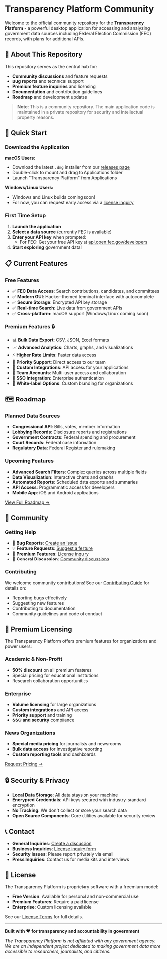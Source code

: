 # Transparency Platform Community

Welcome to the official community repository for the **Transparency Platform** - a powerful desktop application for accessing and analyzing government data sources including Federal Election Commission (FEC) records, with plans for additional APIs.

## 🌟 About This Repository

This repository serves as the central hub for:
- **Community discussions** and feature requests
- **Bug reports** and technical support
- **Premium feature inquiries** and licensing
- **Documentation** and contribution guidelines
- **Roadmap** and development updates

> **Note**: This is a community repository. The main application code is maintained in a private repository for security and intellectual property reasons.

## 🚀 Quick Start

### Download the Application

**macOS Users:**
- Download the latest `.dmg` installer from our [releases page](https://github.com/KananEisley/transparency-community/releases)
- Double-click to mount and drag to Applications folder
- Launch "Transparency Platform" from Applications

**Windows/Linux Users:**
- Windows and Linux builds coming soon!
- For now, you can request early access via a [license inquiry](https://github.com/KananEisley/transparency-community/issues/new?template=license_inquiry.yml)

### First Time Setup

1. **Launch the application**
2. **Select a data source** (currently FEC is available)
3. **Enter your API key** when prompted:
   - For FEC: Get your free API key at [api.open.fec.gov/developers](https://api.open.fec.gov/developers)
4. **Start exploring** government data!

## 📋 Current Features

### Free Features
- ✅ **FEC Data Access**: Search contributions, candidates, and committees
- ✅ **Modern GUI**: Hacker-themed terminal interface with autocomplete
- ✅ **Secure Storage**: Encrypted API key storage
- ✅ **Real-time Search**: Live data from government APIs
- ✅ **Cross-platform**: macOS support (Windows/Linux coming soon)

### Premium Features 🔒
- 📊 **Bulk Data Export**: CSV, JSON, Excel formats
- 📈 **Advanced Analytics**: Charts, graphs, and visualizations  
- ⚡ **Higher Rate Limits**: Faster data access
- 🎯 **Priority Support**: Direct access to our team
- 🔌 **Custom Integrations**: API access for your applications
- 👥 **Team Accounts**: Multi-user access and collaboration
- 🔐 **SSO Integration**: Enterprise authentication
- 🎨 **White-label Options**: Custom branding for organizations

## 🗺️ Roadmap

### Planned Data Sources
- **Congressional API**: Bills, votes, member information
- **Lobbying Records**: Disclosure reports and registrations
- **Government Contracts**: Federal spending and procurement
- **Court Records**: Federal case information
- **Regulatory Data**: Federal Register and rulemaking

### Upcoming Features
- **Advanced Search Filters**: Complex queries across multiple fields
- **Data Visualization**: Interactive charts and graphs
- **Automated Reports**: Scheduled data exports and summaries
- **API Access**: Programmatic access for developers
- **Mobile App**: iOS and Android applications

[View Full Roadmap →](ROADMAP.md)

## 💬 Community

### Getting Help
- 🐛 **Bug Reports**: [Create an issue](https://github.com/KananEisley/transparency-community/issues/new?template=bug_report.yml)
- 💡 **Feature Requests**: [Suggest a feature](https://github.com/KananEisley/transparency-community/issues/new?template=feature_request.yml)
- 💼 **Premium Features**: [License inquiry](https://github.com/KananEisley/transparency-community/issues/new?template=license_inquiry.yml)
- 💬 **General Discussion**: [Community discussions](https://github.com/KananEisley/transparency-community/discussions)

### Contributing
We welcome community contributions! See our [Contributing Guide](CONTRIBUTING.md) for details on:
- Reporting bugs effectively
- Suggesting new features
- Contributing to documentation
- Community guidelines and code of conduct

## 🏢 Premium Licensing

The Transparency Platform offers premium features for organizations and power users:

### Academic & Non-Profit
- **50% discount** on all premium features
- Special pricing for educational institutions
- Research collaboration opportunities

### Enterprise
- **Volume licensing** for large organizations
- **Custom integrations** and API access
- **Priority support** and training
- **SSO and security** compliance

### News Organizations
- **Special media pricing** for journalists and newsrooms
- **Bulk data access** for investigative reporting
- **Custom reporting tools** and dashboards

[Request Pricing →](https://github.com/KananEisley/transparency-community/issues/new?template=license_inquiry.yml)

## 🔒 Security & Privacy

- **Local Data Storage**: All data stays on your machine
- **Encrypted Credentials**: API keys secured with industry-standard encryption
- **No Tracking**: We don't collect or store your search data
- **Open Source Components**: Core utilities available for security review

## 📞 Contact

- **General Inquiries**: [Create a discussion](https://github.com/KananEisley/transparency-community/discussions)
- **Business Inquiries**: [License inquiry form](https://github.com/KananEisley/transparency-community/issues/new?template=license_inquiry.yml)
- **Security Issues**: Please report privately via email
- **Press Inquiries**: Contact us for media kits and interviews

## 📄 License

The Transparency Platform is proprietary software with a freemium model:
- **Free Version**: Available for personal and non-commercial use
- **Premium Features**: Require a paid license
- **Enterprise**: Custom licensing available

See our [License Terms](LICENSE.md) for full details.

---

**Built with ❤️ for transparency and accountability in government**

*The Transparency Platform is not affiliated with any government agency. We are an independent project dedicated to making government data more accessible to researchers, journalists, and citizens.* 